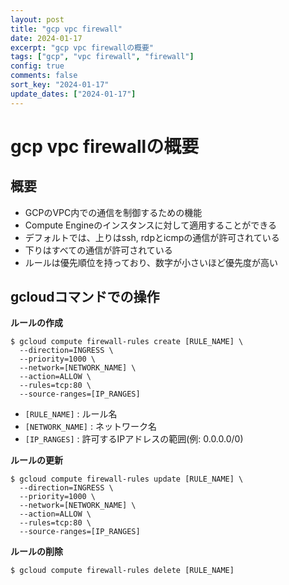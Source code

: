 ```yaml
---
layout: post
title: "gcp vpc firewall"
date: 2024-01-17
excerpt: "gcp vpc firewallの概要"
tags: ["gcp", "vpc firewall", "firewall"]
config: true
comments: false
sort_key: "2024-01-17"
update_dates: ["2024-01-17"]
---
```


# gcp vpc firewallの概要

## 概要
 - GCPのVPC内での通信を制御するための機能
 - Compute Engineのインスタンスに対して適用することができる
 - デフォルトでは、上りはssh, rdpとicmpの通信が許可されている
 - 下りはすべての通信が許可されている
 - ルールは優先順位を持っており、数字が小さいほど優先度が高い

## gcloudコマンドでの操作

**ルールの作成**
```console
$ gcloud compute firewall-rules create [RULE_NAME] \
  --direction=INGRESS \
  --priority=1000 \
  --network=[NETWORK_NAME] \
  --action=ALLOW \
  --rules=tcp:80 \
  --source-ranges=[IP_RANGES]
```

 - `[RULE_NAME]` : ルール名
 - `[NETWORK_NAME]` : ネットワーク名
 - `[IP_RANGES]` : 許可するIPアドレスの範囲(例: 0.0.0.0/0)

**ルールの更新**
```console
$ gcloud compute firewall-rules update [RULE_NAME] \
  --direction=INGRESS \
  --priority=1000 \
  --network=[NETWORK_NAME] \
  --action=ALLOW \
  --rules=tcp:80 \
  --source-ranges=[IP_RANGES]
```

**ルールの削除**
```console
$ gcloud compute firewall-rules delete [RULE_NAME]
```
